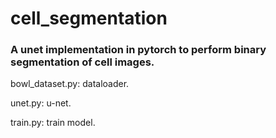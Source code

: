 # cell_segmentation

### A unet implementation in pytorch to perform binary segmentation of cell images.

bowl_dataset.py: dataloader.

unet.py: u-net.

train.py: train model.
